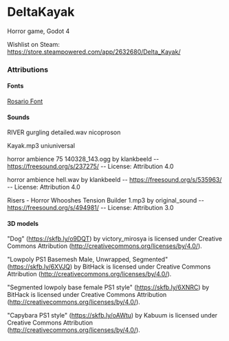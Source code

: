 # DeltaKayak
Horror game, Godot 4

Wishlist on Steam: https://store.steampowered.com/app/2632680/Delta_Kayak/

### Attributions

#### Fonts

[Rosario Font](https://github.com/Omnibus-Type/Rosario)

#### Sounds

RIVER gurgling detailed.wav
nicoproson

Kayak.mp3
uniuniversal

horror ambience 75 140328_143.ogg by klankbeeld -- https://freesound.org/s/237275/ -- License: Attribution 4.0

horror ambience hell.wav by klankbeeld -- https://freesound.org/s/535963/ -- License: Attribution 4.0

Risers - Horror Whooshes Tension Builder 1.mp3 by original_sound -- https://freesound.org/s/494981/ -- License: Attribution 3.0

#### 3D models

"Dog" (https://skfb.ly/o9DQT) by victory_mirosya is licensed under Creative Commons Attribution (http://creativecommons.org/licenses/by/4.0/).

"Lowpoly PS1 Basemesh Male, Unwrapped, Segmented" (https://skfb.ly/6XVJQ) by BitHack is licensed under Creative Commons Attribution (http://creativecommons.org/licenses/by/4.0/).

"Segmented lowpoly base female PS1 style" (https://skfb.ly/6XNRC) by BitHack is licensed under Creative Commons Attribution (http://creativecommons.org/licenses/by/4.0/).

"Capybara PS1 style" (https://skfb.ly/oAWtu) by Kabuum is licensed under Creative Commons Attribution (http://creativecommons.org/licenses/by/4.0/).
